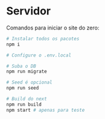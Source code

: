 # Servidor

Comandos para iniciar o site do zero:

```sh
# Instalar todos os pacotes
npm i

# Configure o .env.local

# Suba o DB
npm run migrate

# Seed é opcional
npm run seed

# Build do next
npm run build
npm start # apenas para teste
```
